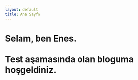 ```yaml
---
layout: default
title: Ana Sayfa
---
```


<div class="page-cover d-flex flex-column justify-content-center border-bottom px-5">
    <h1 class="page-title index-title text-center">
        Selam, ben <span class="clr-blue">Enes</span>.
        <br><br>
        Test aşamasında olan bloguma hoşgeldiniz.
    </h1>
</div>